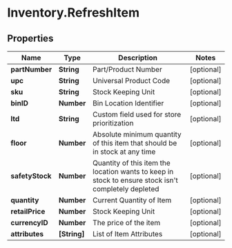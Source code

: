 # Inventory.RefreshItem

## Properties

Name | Type | Description | Notes
------------ | ------------- | ------------- | -------------
**partNumber** | **String** | Part/Product Number | [optional] 
**upc** | **String** | Universal Product Code | [optional] 
**sku** | **String** | Stock Keeping Unit | [optional] 
**binID** | **Number** | Bin Location Identifier | [optional] 
**ltd** | **String** | Custom field used for store prioritization | [optional] 
**floor** | **Number** | Absolute minimum quantity of this item that should be in stock at any time | [optional] 
**safetyStock** | **Number** | Quantity of this item the location wants to keep in stock to ensure stock isn&#39;t completely depleted | [optional] 
**quantity** | **Number** | Current Quantity of Item | [optional] 
**retailPrice** | **Number** | Stock Keeping Unit | [optional] 
**currencyID** | **Number** | The price of the item | [optional] 
**attributes** | **[String]** | List of Item Attributes | [optional] 


